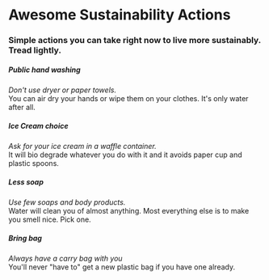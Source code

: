 # Awesome Sustainability Actions

### Simple actions you can take right now to live more sustainably. Tread lightly.  

##### Public hand washing
*Don't use dryer or paper towels.*  
You can air dry your hands or wipe them on your clothes. It's only water after all.
  
##### Ice Cream choice
*Ask for your ice cream in a waffle container.*  
It will bio degrade whatever you do with it and it avoids paper cup and plastic spoons.

##### Less soap
*Use few soaps and body products.*  
Water will clean you of almost anything. Most everything else is to make you smell nice. Pick one.

##### Bring bag
*Always have a carry bag with you*  
You'll never "have to" get a new plastic bag if you have one already.